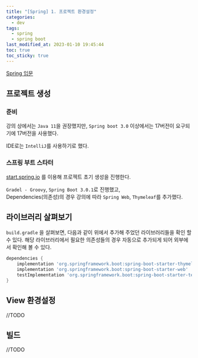 ```yaml
---
title: "[Spring] 1. 프로젝트 환경설정"
categories:
  - dev
tags:
  - spring
  - spring boot
last_modified_at: 2023-01-10 19:45:44
toc: true
toc_sticky: true
---
```


[Spring 입문]()

## 프로젝트 생성

### 준비

강의 상에서는 `Java 11`을 권장했지만, `Spring boot 3.0` 이상에서는 17버전이 요구되기에 17버전을 사용했다.

IDE로는 `IntelliJ`를 사용하기로 했다.

### 스프링 부트 스타터

[start.spring.io](https://start.spring.io) 를 이용해 프로젝트 초기 생성을 진행한다.

`Gradel - Groovy`, `Spring Boot 3.0.1`로 진행했고, \
Dependencies(의존성)의 경우 강의에 따라 `Spring Web`, `Thymeleaf`를 추가했다.

## 라이브러리 살펴보기

`build.gradle` 을 살펴보면, 다음과 같이 위에서 추가해 주었던 라이브러리들을 확인 할 수 있다. 해당 라이브러리에서 필요한 의존성들의 경우 자동으로 추가되게 되어 외부에서 확인해 볼 수 있다.

```groovy
dependencies {
	implementation 'org.springframework.boot:spring-boot-starter-thymeleaf'
	implementation 'org.springframework.boot:spring-boot-starter-web'
	testImplementation 'org.springframework.boot:spring-boot-starter-test'
}
```

## View 환경설정

//TODO

## 빌드

//TODO
